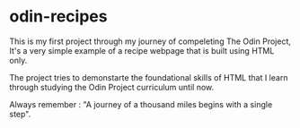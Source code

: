 # odin-recipes

This is my first project through my journey of compeleting The Odin Project, It's a very simple example of a recipe webpage that is built using HTML only.

The project tries to demonstarte the foundational skills of HTML that I learn through studying the Odin Project curriculum until now.

Always remember : "A journey of a thousand miles begins with a single step".